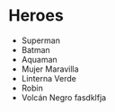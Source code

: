 # Heroes

* Superman
* Batman
* Aquaman
* Mujer Maravilla
* Linterna Verde
* Robin
* Volcán Negro
fasdklfja